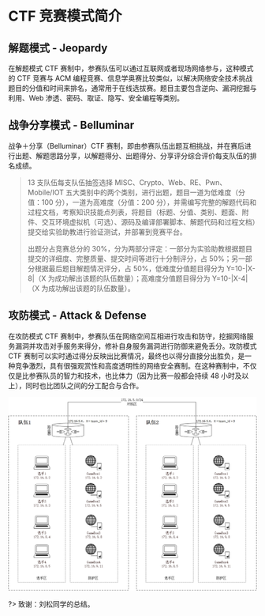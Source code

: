 # CTF 竞赛模式简介

## 解题模式 - Jeopardy

在解题模式 CTF 赛制中，参赛队伍可以通过互联网或者现场网络参与，这种模式的 CTF 竞赛与 ACM 编程竞赛、信息学奥赛比较类似，以解决网络安全技术挑战题目的分值和时间来排名，通常用于在线选拔赛。题目主要包含逆向、漏洞挖掘与利用、Web 渗透、密码、取证、隐写、安全编程等类别。

## 战争分享模式 - Belluminar

战争＋分享（Belluminar）CTF 赛制，即由参赛队伍出题互相挑战，并在赛后进行出题、解题思路分享，以解题得分、出题得分、分享评分综合评价每支队伍的排名成绩。

> 13 支队伍每支队伍抽签选择 MISC、Crypto、Web、RE、Pwn、Mobile/IOT 五大类别中的两个类别，进行出题，题目一道为低难度（分值：100 分），一道为高难度（分值：200 分），并需编写完整的解题代码和过程文档，考察知识技能点列表，将题目（标题、分值、类别、题面、附件、交互环境虚拟机（可选）、源码及编译部署脚本、解题代码和过程文档）提交给实验助教进行验证测试，并部署到竞赛平台。
>
> 出题分占竞赛总分的 30%，分为两部分评定：一部分为实验助教根据题目提交的详细度、完整质量、提交时间等进行十分制评分，占 50%；另一部分根据最后题目解题情况评分，占 50%，低难度分值题目得分为 Y=10-|X-8|（X 为成功解出该题的队伍数量）；高难度分值题目得分为 Y=10-|X-4|（X 为成功解出该题的队伍数量）。

## 攻防模式 - Attack & Defense

在攻防模式 CTF 赛制中，参赛队伍在网络空间互相进行攻击和防守，挖掘网络服务漏洞并攻击对手服务来得分，修补自身服务漏洞进行防御来避免丢分。攻防模式 CTF 赛制可以实时通过得分反映出比赛情况，最终也以得分直接分出胜负，是一种竞争激烈，具有很强观赏性和高度透明性的网络安全赛制。在这种赛制中，不仅仅是比参赛队员的智力和技术，也比体力（因为比赛一般都会持续 48 小时及以上），同时也比团队之间的分工配合与合作。

![攻防模式网络拓扑](/ctf_mode/images/network.jpg)

?> 致谢：刘松同学的总结。